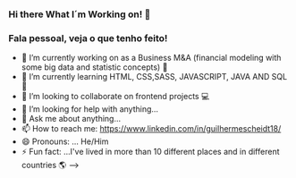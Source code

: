 ### Hi there What I´m Working on! 👋

### Fala pessoal, veja o que tenho feito! 

- 🔭 I’m currently working on as a Business M&A (financial modeling with some big data and statistic concepts) 💸 
- 🌱 I’m currently learning HTML, CSS,SASS, JAVASCRIPT, JAVA AND SQL 🏃
- 👯 I’m looking to collaborate on frontend projects 💻
- 🤔 I’m looking for help with anything... 
- 💬 Ask me about anything...
- 📫 How to reach me: https://www.linkedin.com/in/guilhermescheidt18/
- 😄 Pronouns: ... He/Him
- ⚡ Fun fact: ...I've lived in more than 10 different places and in different countries 🌎
-->
